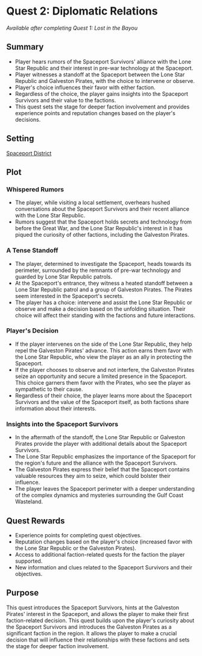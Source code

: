 # Quest 2: Diplomatic Relations

<!--availability-start-->
*Available after completing Quest 1: Lost in the Bayou*
<!--availability-end-->

## Summary

<!--summary-start-->
- Player hears rumors of the Spaceport Survivors' alliance with the Lone Star Republic and their interest in pre-war technology at the Spaceport.
- Player witnesses a standoff at the Spaceport between the Lone Star Republic and Galveston Pirates, with the choice to intervene or observe.
- Player's choice influences their favor with either faction.
- Regardless of the choice, the player gains insights into the Spaceport Survivors and their value to the factions.
- This quest sets the stage for deeper faction involvement and provides experience points and reputation changes based on the player's decisions.
<!--summary-end-->

## Setting
[Spaceport District](../../Background/geography/neighborhoods.md#spaceport-district-johnson-space-center)

## Plot

### Whispered Rumors

- The player, while visiting a local settlement, overhears hushed conversations about the Spaceport Survivors and their recent alliance with the Lone Star Republic.
- Rumors suggest that the Spaceport holds secrets and technology from before the Great War, and the Lone Star Republic's interest in it has piqued the curiosity of other factions, including the Galveston Pirates.
### A Tense Standoff

- The player, determined to investigate the Spaceport, heads towards its perimeter, surrounded by the remnants of pre-war technology and guarded by Lone Star Republic patrols.
- At the Spaceport's entrance, they witness a heated standoff between a Lone Star Republic patrol and a group of Galveston Pirates. The Pirates seem interested in the Spaceport's secrets.
- The player has a choice: intervene and assist the Lone Star Republic or observe and make a decision based on the unfolding situation. Their choice will affect their standing with the factions and future interactions.
### Player's Decision

- If the player intervenes on the side of the Lone Star Republic, they help repel the Galveston Pirates' advance. This action earns them favor with the Lone Star Republic, who view the player as an ally in protecting the Spaceport.
- If the player chooses to observe and not interfere, the Galveston Pirates seize an opportunity and secure a limited presence in the Spaceport. This choice garners them favor with the Pirates, who see the player as sympathetic to their cause.
- Regardless of their choice, the player learns more about the Spaceport Survivors and the value of the Spaceport itself, as both factions share information about their interests.
### Insights into the Spaceport Survivors

- In the aftermath of the standoff, the Lone Star Republic or Galveston Pirates provide the player with additional details about the Spaceport Survivors.
- The Lone Star Republic emphasizes the importance of the Spaceport for the region's future and the alliance with the Spaceport Survivors.
- The Galveston Pirates express their belief that the Spaceport contains valuable resources they aim to seize, which could bolster their influence.
- The player leaves the Spaceport perimeter with a deeper understanding of the complex dynamics and mysteries surrounding the Gulf Coast Wasteland.
## Quest Rewards

- Experience points for completing quest objectives.
- Reputation changes based on the player's choice (increased favor with the Lone Star Republic or the Galveston Pirates).
- Access to additional faction-related quests for the faction the player supported.
- New information and clues related to the Spaceport Survivors and their objectives.

## Purpose
This quest introduces the Spaceport Survivors, hints at the Galveston Pirates' interest in the Spaceport, and allows the player to make their first faction-related decision. This quest builds upon the player's curiosity about the Spaceport Survivors and introduces the Galveston Pirates as a significant faction in the region. It allows the player to make a crucial decision that will influence their relationships with these factions and sets the stage for deeper faction involvement.